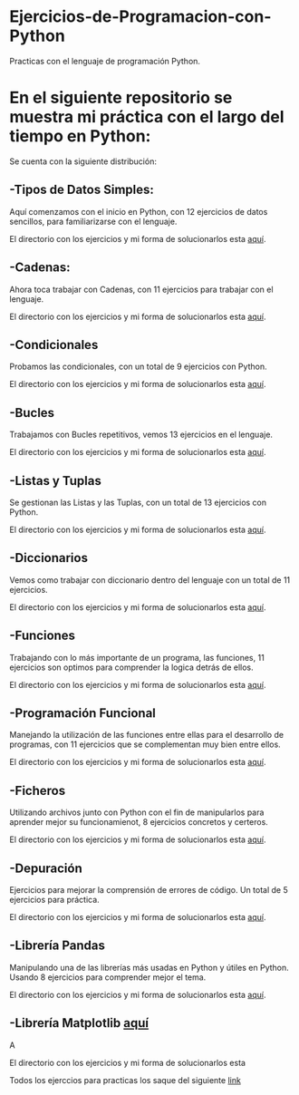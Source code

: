 # Ejercicios-de-Programacion-con-Python

Practicas con el lenguaje de programación Python.

En el siguiente repositorio se muestra mi práctica con el largo del tiempo en Python:
=====================================================================================

Se cuenta con la siguiente distribución:

-Tipos de Datos Simples:
---------------------------------
Aquí comenzamos con el inicio en Python, con 12 ejercicios de datos sencillos, para familiarizarse con el lenguaje.

El directorio con los ejercicios y mi forma de solucionarlos esta  [aquí](https://github.com/SyZeck/Ejercicios-de-Programacion-con-Python/tree/main/Tipos%20de%20Datos%20Simples).

-Cadenas:
---------------------------------
Ahora toca trabajar con Cadenas, con 11 ejercicios para trabajar con el lenguaje.

El directorio con los ejercicios y mi forma de solucionarlos esta  [aquí](https://github.com/SyZeck/Ejercicios-de-Programacion-con-Python/tree/main/Cadenas).

-Condicionales
---------------------------------
Probamos las condicionales, con un total de 9 ejercicios con Python.

El directorio con los ejercicios y mi forma de solucionarlos esta  [aquí](https://github.com/SyZeck/Ejercicios-de-Programacion-con-Python/tree/main/Condicionales).

-Bucles 
---------------------------------
Trabajamos con Bucles repetitivos, vemos 13 ejercicios en el lenguaje.

El directorio con los ejercicios y mi forma de solucionarlos esta  [aquí](https://github.com/SyZeck/Ejercicios-de-Programacion-con-Python/tree/main/Bucles).

-Listas y Tuplas
---------------------------------
Se gestionan las Listas y las Tuplas, con un total de 13 ejercicios con Python.

El directorio con los ejercicios y mi forma de solucionarlos esta  [aquí](https://github.com/SyZeck/Ejercicios-de-Programacion-con-Python/tree/main/Listas%20y%20Tuplas).

-Diccionarios 
---------------------------------
Vemos como trabajar con diccionario dentro del lenguaje con un total de 11 ejercicios.

 El directorio con los ejercicios y mi forma de solucionarlos esta [aquí](https://github.com/SyZeck/Ejercicios-de-Programacion-con-Python/tree/main/Diccionarios).

-Funciones 
---------------------------------
Trabajando con lo más importante de un programa, las funciones, 11 ejercicios son optimos para comprender la logica detrás de ellos.

El directorio con los ejercicios y mi forma de solucionarlos esta [aquí](https://github.com/SyZeck/Ejercicios-de-Programacion-con-Python/tree/main/Funciones).

-Programación Funcional 
---------------------------------
Manejando la utilización de las funciones entre ellas para el desarrollo de programas, con 11 ejercicios que se complementan muy bien entre ellos.

El directorio con los ejercicios y mi forma de solucionarlos esta [aquí](https://github.com/SyZeck/Ejercicios-de-Programacion-con-Python/tree/main/Programaci%C3%B3n%20Funcional).

-Ficheros 
---------------------------------
Utilizando archivos junto con Python con el fin de manipularlos para aprender mejor su funcionamienot, 8 ejercicios concretos y certeros.

El directorio con los ejercicios y mi forma de solucionarlos esta [aquí](https://github.com/SyZeck/Ejercicios-de-Programacion-con-Python/tree/main/Ficheros).

-Depuración 
---------------------------------
Ejercicios para mejorar la comprensión de errores de código. Un total de 5 ejercicios para práctica.

El directorio con los ejercicios y mi forma de solucionarlos esta [aquí](https://github.com/SyZeck/Ejercicios-de-Programacion-con-Python/tree/main/Depuraci%C3%B3n).

-Librería Pandas 
---------------------------------
Manipulando una de las librerías más usadas en Python y útiles en Python. Usando 8 ejercicios para comprender mejor el tema.

El directorio con los ejercicios y mi forma de solucionarlos esta [aquí](https://github.com/SyZeck/Ejercicios-de-Programacion-con-Python/tree/main/Librer%C3%ADa%20Pandas).

-Librería Matplotlib [aquí]()
---------------------------------
A

El directorio con los ejercicios y mi forma de solucionarlos esta 

Todos los ejerccios para practicas los saque del siguiente [link](https://aprendeconalf.es/docencia/python/ejercicios/)
